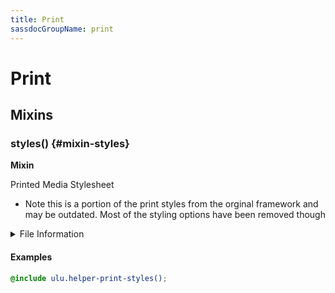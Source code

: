 ```yaml
---
title: Print
sassdocGroupName: print
---
```



# Print

<div class="type-large">



</div>



## Mixins




<div class="sassdoc-item-header">

###  styles() {#mixin-styles}

  <div class="sassdoc-item-header__labels">
    <span class="tag tag--primary"><strong>Mixin</strong></span>
  </div>

</div>

  

Printed Media Stylesheet
- Note this is a portion of the print styles from the orginal framework
  and may be outdated. Most of the styling options have been removed though
    
    


<details>
  <summary>File Information</summary>
  
- **File:** _print.scss
- **Group:** print
- **Type:** mixin
- **Lines (comments):** 5-9
- **Lines (code):** 11-48

</details>

    

#### Examples

      


``` scss
@include ulu.helper-print-styles();
```
  



      
  
  
